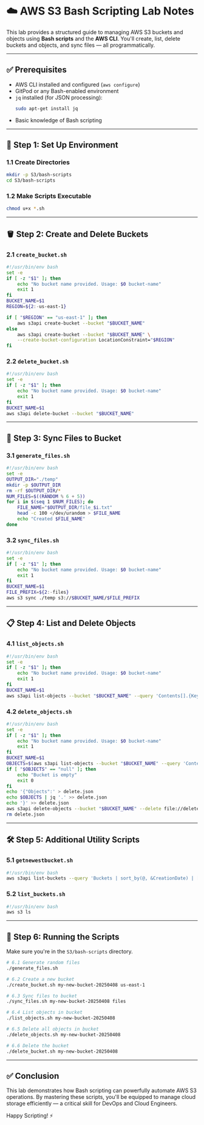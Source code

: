 # ☁️ AWS S3 Bash Scripting Lab Notes

This lab provides a structured guide to managing AWS S3 buckets and objects using **Bash scripts** and the **AWS CLI**. You'll create, list, delete buckets and objects, and sync files — all programmatically.

---

## ✅ Prerequisites

- AWS CLI installed and configured (`aws configure`)
- GitPod or any Bash-enabled environment
- `jq` installed (for JSON processing):  
  ```bash
  sudo apt-get install jq
  ```
- Basic knowledge of Bash scripting

---

## 📁 Step 1: Set Up Environment


### 1.1 Create Directories

```bash
mkdir -p S3/bash-scripts
cd S3/bash-scripts
```

### 1.2 Make Scripts Executable

```bash
chmod u+x *.sh
```

---

## 🪣 Step 2: Create and Delete Buckets

### 2.1 `create_bucket.sh`

```bash
#!/usr/bin/env bash
set -e
if [ -z "$1" ]; then
    echo "No bucket name provided. Usage: $0 bucket-name"
    exit 1
fi
BUCKET_NAME=$1
REGION=${2:-us-east-1}

if [ "$REGION" == "us-east-1" ]; then
    aws s3api create-bucket --bucket "$BUCKET_NAME"
else
    aws s3api create-bucket --bucket "$BUCKET_NAME" \
    --create-bucket-configuration LocationConstraint="$REGION"
fi
```

### 2.2 `delete_bucket.sh`

```bash
#!/usr/bin/env bash
set -e
if [ -z "$1" ]; then
    echo "No bucket name provided. Usage: $0 bucket-name"
    exit 1
fi
BUCKET_NAME=$1
aws s3api delete-bucket --bucket "$BUCKET_NAME"
```

---

## 📂 Step 3: Sync Files to Bucket

### 3.1 `generate_files.sh`

```bash
#!/usr/bin/env bash
set -e
OUTPUT_DIR="./temp"
mkdir -p $OUTPUT_DIR
rm -rf $OUTPUT_DIR/*
NUM_FILES=$((RANDOM % 6 + 5))
for i in $(seq 1 $NUM_FILES); do
    FILE_NAME="$OUTPUT_DIR/file_$i.txt"
    head -c 100 </dev/urandom > $FILE_NAME
    echo "Created $FILE_NAME"
done
```

### 3.2 `sync_files.sh`

```bash
#!/usr/bin/env bash
set -e
if [ -z "$1" ]; then
    echo "No bucket name provided. Usage: $0 bucket-name"
    exit 1
fi
BUCKET_NAME=$1
FILE_PREFIX=${2:-files}
aws s3 sync ./temp s3://$BUCKET_NAME/$FILE_PREFIX
```

---

## 📋 Step 4: List and Delete Objects

### 4.1 `list_objects.sh`

```bash
#!/usr/bin/env bash
set -e
if [ -z "$1" ]; then
    echo "No bucket name provided. Usage: $0 bucket-name"
    exit 1
fi
BUCKET_NAME=$1
aws s3api list-objects --bucket "$BUCKET_NAME" --query 'Contents[].{Key: Key, Size: Size}'
```

### 4.2 `delete_objects.sh`

```bash
#!/usr/bin/env bash
set -e
if [ -z "$1" ]; then
    echo "No bucket name provided. Usage: $0 bucket-name"
    exit 1
fi
BUCKET_NAME=$1
OBJECTS=$(aws s3api list-objects --bucket "$BUCKET_NAME" --query 'Contents[].{Key: Key}' --output json)
if [ "$OBJECTS" == "null" ]; then
    echo "Bucket is empty"
    exit 0
fi
echo '{"Objects":' > delete.json
echo $OBJECTS | jq '.' >> delete.json
echo '}' >> delete.json
aws s3api delete-objects --bucket "$BUCKET_NAME" --delete file://delete.json
rm delete.json
```

---

## 🛠️ Step 5: Additional Utility Scripts

### 5.1 `getnewestbucket.sh`

```bash
#!/usr/bin/env bash
aws s3api list-buckets --query 'Buckets | sort_by(@, &CreationDate) | [-1:].Name' --output text
```

### 5.2 `list_buckets.sh`

```bash
#!/usr/bin/env bash
aws s3 ls
```

---

## 🚀 Step 6: Running the Scripts

Make sure you're in the `S3/bash-scripts` directory.

```bash
# 6.1 Generate random files
./generate_files.sh

# 6.2 Create a new bucket
./create_bucket.sh my-new-bucket-20250408 us-east-1

# 6.3 Sync files to bucket
./sync_files.sh my-new-bucket-20250408 files

# 6.4 List objects in bucket
./list_objects.sh my-new-bucket-20250408

# 6.5 Delete all objects in bucket
./delete_objects.sh my-new-bucket-20250408

# 6.6 Delete the bucket
./delete_bucket.sh my-new-bucket-20250408
```

---

## ✅ Conclusion

This lab demonstrates how Bash scripting can powerfully automate AWS S3 operations. By mastering these scripts, you'll be equipped to manage cloud storage efficiently — a critical skill for DevOps and Cloud Engineers.

Happy Scripting! ⚡
